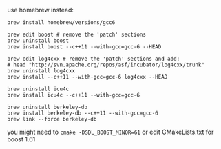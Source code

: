 use homebrew instead:

    brew install homebrew/versions/gcc6

    brew edit boost # remove the 'patch' sections
    brew uninstall boost
    brew install boost --c++11 --with-gcc=gcc-6 --HEAD

    brew edit log4cxx # remove the 'patch' sections and add:
    # head "http://svn.apache.org/repos/asf/incubator/log4cxx/trunk"
    brew uninstall log4cxx
    brew install --c++11 --with-gcc=gcc-6 log4cxx --HEAD

    brew uninstall icu4c
    brew install icu4c --c++11 --with-gcc=gcc-6

    brew uninstall berkeley-db
    brew install berkeley-db --c++11 --with-gcc=gcc-6
    brew link --force berkeley-db

you might need to `cmake -DSDL_BOOST_MINOR=61` or edit CMakeLists.txt
for boost 1.61

